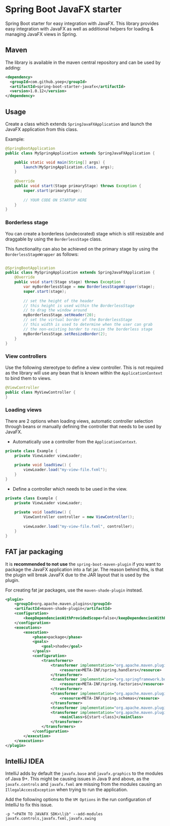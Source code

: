 # Spring Boot JavaFX starter

Spring Boot starter for easy integration with JavaFX.
This library provides easy integration with JavaFX as well as additional helpers for 
loading & managing JavaFX views in Spring.

## Maven

The library is available in the maven central repository and can be used by adding:

```xml
<dependency>
  <groupId>com.github.yoep</groupId>
  <artifactId>spring-boot-starter-javafx</artifactId>
  <version>1.0.12</version>
</dependency>
```

## Usage

Create a class which extends `SpringJavaFXApplication` and launch the JavaFX application from this class.

Example:

```java
@SpringBootApplication
public class MySpringApplication extends SpringJavaFXApplication {

    public static void main(String[] args) {                
        launch(MySpringApplication.class, args);
    }
    
    @Override
    public void start(Stage primaryStage) throws Exception {
        super.start(primaryStage);
        
        // YOUR CODE ON STARTUP HERE
    }
}
```

### Borderless stage

You can create a borderless (undecorated) stage which is still resizable 
and draggable by using the `BorderlessStage` class.

This functionality can also be achieved on the primary stage by using
the `BorderlessStageWrapper` as follows:

```java

@SpringBootApplication
public class MySpringApplication extends SpringJavaFXApplication {    
    @Override
    public void start(Stage stage) throws Exception {
        var myBorderlessStage = new BorderlessStageWrapper(stage);
        super.start(stage);
        
        // set the height of the header
        // this height is used within the BorderlessStage
        // to drag the window around
        myBorderlessStage.setHeader(20);
        // set the virtual border of the BorderlessStage
        // this width is used to determine when the user can grab 
        // the non-existing border to resize the borderless stage
        myBorderlessStage.setResizeBorder(2);
    }
}
```

### View controllers

Use the following stereotype to define a view controller.
This is not required as the library will use any bean that is known within the 
`ApplicationContext` to bind them to views.

```java
@ViewController
public class MyViewController {
}
```

### Loading views

There are 2 options when loading views, automatic controller selection through beans
or manually defining the controller that needs to be used by JavaFX.

- Automatically use a controller from the `ApplicationContext`.

```java
private class Example {
    private ViewLoader viewLoader;
    
    private void loadView() {
        viewLoader.load("my-view-file.fxml");
    }
}
```

- Define a controller which needs to be used in the view.

```java
private class Example {
    private ViewLoader viewLoader;
    
    private void loadView() {
        ViewController controller = new ViewController();
        
        viewLoader.load("my-view-file.fxml", controller);
    }
}
```

## FAT jar packaging

It is **recommended to not use** the `spring-boot-maven-plugin` if you want to package the JavaFX application into a fat jar.
The reason behind this, is that the plugin will break JavaFX due to the JAR layout that is used by the plugin.

For creating fat jar packages, use the `maven-shade-plugin` instead.

```xml
<plugin>
    <groupId>org.apache.maven.plugins</groupId>
    <artifactId>maven-shade-plugin</artifactId>
    <configuration>
        <keepDependenciesWithProvidedScope>false</keepDependenciesWithProvidedScope>
    </configuration>
    <executions>
        <execution>
            <phase>package</phase>
            <goals>
                <goal>shade</goal>
            </goals>
            <configuration>
                <transformers>
                    <transformer implementation="org.apache.maven.plugins.shade.resource.AppendingTransformer">
                        <resource>META-INF/spring.handlers</resource>
                    </transformer>
                    <transformer implementation="org.springframework.boot.maven.PropertiesMergingResourceTransformer">
                        <resource>META-INF/spring.factories</resource>
                    </transformer>
                    <transformer implementation="org.apache.maven.plugins.shade.resource.AppendingTransformer">
                        <resource>META-INF/spring.schemas</resource>
                    </transformer>
                    <transformer implementation="org.apache.maven.plugins.shade.resource.ServicesResourceTransformer"/>
                    <transformer implementation="org.apache.maven.plugins.shade.resource.ManifestResourceTransformer">
                        <mainClass>${start-class}</mainClass>
                    </transformer>
                </transformers>
            </configuration>
        </execution>
    </executions>
</plugin>
```
    
## IntelliJ IDEA

IntelliJ adds by default the `javafx.base` and `javafx.graphics` to the modules of Java 9+.
This might be causing issues in Java 9 and above, as the `javafx.controls` and `javafx.fxml` are 
missing from the modules causing an `IllegalAccessException` when trying to run the application.

Add the following options to the `VM Options` in the run configuration of IntelliJ to fix this issue. 

    -p "<PATH TO JAVAFX SDK>\lib" --add-modules javafx.controls,javafx.fxml,javafx.swing
